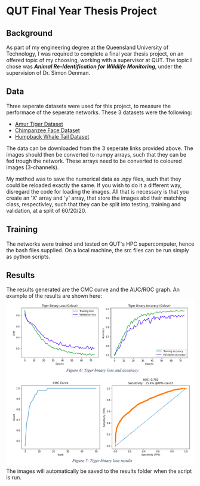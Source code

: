 # QUT Final Year Thesis Project

## Background
As part of my engineering degree at the Queensland University of Technology, I was required to complete a final year thesis project, on an offered topic of my choosing, working with a supervisor at QUT. The topic I chose was ***Animal Re-Identification for Wildlife Monitoring***, under the supervision of Dr. Simon Denman.

## Data
Three seperate datasets were used for this project, to measure the performace of the seperate networks.
These 3 datasets were the following:
- [Amur Tiger Dataset](https://cvwc2019.github.io/challenge.html)
- [Chimpanzee Face Dataset](https://github.com/cvjena/chimpanzee_faces)
- [Humpback Whale Tail Dataset](https://www.kaggle.com/c/humpback-whale-identification/data)

The data can be downloaded from the 3 seperate links provided above. The images should then be converted to numpy arrays, such that they can be fed trough the network. These arrays need to be converted to coloured images (3-channels).

My method was to save the numerical data as .npy files, such that they could be reloaded exactly the same. If you wish to do it a different way, disregard the code for loading the images. All that is necessary is that you create an 'X' array and 'y' array, that store the images abd their matching class, respectivley, such that they can be split into testing, training and validation, at a split of 60/20/20.

## Training
The networks were trained and tested on QUT's HPC supercomputer, hence the bash files supplied. On a local machine, the src files can be run simply as python scripts.

## Results
The results generated are the CMC curve and the AUC/ROC graph. An example of the results are shown here:
![Preview](results/example-results.png?raw=true "Example")
The images will automatically be saved to the results folder when the script is run.